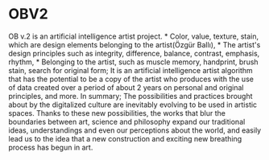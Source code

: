 # OBV2
OB v.2 is an artificial intelligence artist project.  * Color, value, texture, stain, which are design elements belonging to the artist(Özgür Ballı),  * The artist's design principles such as integrity, difference, balance, contrast, emphasis, rhythm, * Belonging to the artist, such as muscle memory, handprint, brush stain, search for original form; It is an artificial intelligence artist algorithm that has the potential to be a copy of the artist who produces with the use of data created over a period of about 2 years on personal and original principles, and more. In summary; The possibilities and practices brought about by the digitalized culture are inevitably evolving to be used in artistic spaces. Thanks to these new possibilities, the works that blur the boundaries between art, science and philosophy expand our traditional ideas, understandings and even our perceptions about the world, and easily lead us to the idea that a new construction and exciting new breathing process has begun in art.
